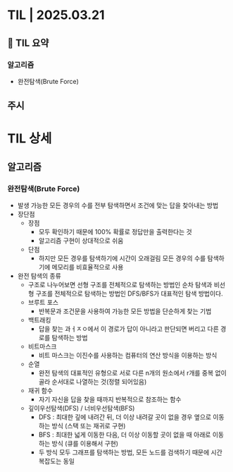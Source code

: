 # TIL | 2025.03.21

## 📌 TIL 요약

### 알고리즘

-   완전탐색(Brute Force)

## 주시

# TIL 상세

## 알고리즘

### 완전탐색(Brute Force)

-   발생 가능한 모든 경우의 수를 전부 탐색하면서 조건에 맞는 답을 찾아내는 방법
-   장단점
    -   장점
        -   모두 확인하기 때문에 100% 확률로 정답만을 출력한다는 것
        -   알고리즘 구현이 상대적으로 쉬움
    -   단점
        -   하지만 모든 경우를 탐색하기에 시간이 오래걸림
            모든 경우의 수를 탐색하기에 메모리를 비효율적으로 사용
-   완전 탐색의 종류
    -   구조로 나누어보면 선형 구조를 전체적으로 탐색하는 방법인 순차 탐색과 비선형 구조를 전체적으로 탐색하는 방법인 DFS/BFS가 대표적인 탐색 방법이다.
    -   브루트 포스
        -   반복문과 조건문을 사용하여 가능한 모든 방법을 단순하게 찾는 기법
    -   백트래킹
        -   답을 찾는 과ㅓㅈㅇ에서 이 경로가 답이 아니라고 판단되면 버리고 다른 경로를 탐색하는 방법
    -   비트마스크
        -   비트 마스크는 이진수를 사용하는 컴퓨터의 연산 방식을 이용하는 방식
    -   순열
        -   완전 탐색의 대표적인 유형으로 서로 다른 n개의 원소에서 r개를 중복 없이 골라 순서대로 나열하는 것(정렬 되어있음)
    -   재귀 함수
        -   자기 자신을 답을 찾을 때까지 반복적으로 참조하는 함수
    -   깊이우선탐색(DFS) / 너비우선탐색(BFS)
        -   DFS : 최대한 깊에 내려간 뒤, 더 이상 내려갈 곳이 없을 경우 옆으로 이동하는 방식 (스택 또는 재귀로 구현)
        -   BFS : 최대한 넓게 이동한 다음, 더 이상 이동할 곳이 없을 때 아래로 이동하는 방식 (큐를 이용해서 구현)
        -   두 방식 모두 그래프를 탐색하는 방법, 모든 노드를 검색하기 때문에 시간 복잡도는 동일
